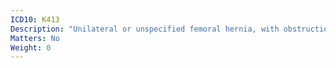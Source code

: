 ```yaml
---
ICD10: K413
Description: "Unilateral or unspecified femoral hernia, with obstruction, without gangrene"
Matters: No
Weight: 0
---
```


